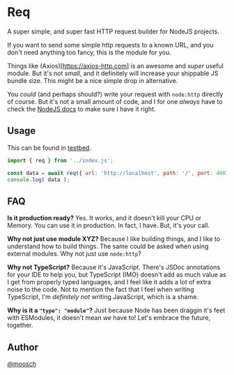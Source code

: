 # Req

A super simple, and super fast HTTP request builder for NodeJS projects.

If you want to send some simple http requests to a known URL, and you don't need anything too fancy, this is the module for you.

Things like (Axios)[https://axios-http.com] is an awesome and _super_ useful module. But it's not _small_, and it definitely will increase your shippable JS bundle size. This might be a nice simple drop in alternative.

You _could_ (and perhaps should?) write your request with `node:http` directly of course. But it's not a small amount of code, and I for one _always_ have to check the [NodeJS docs](https://nodejs.org/docs/latest-v20.x/api/http.html) to make sure I have it right.

## Usage

This can be found in [testbed](../testbed/index.js).

```javascript
import { req } from '../index.js';

const data = await req({ url: 'http://localhost', path: '/', port: 4001 });
console.log( data );
```

## FAQ

**Is it production ready?**
Yes. It works, and it doesn't kill your CPU or Memory. You can use it in production. In fact, I have. But, it's your call.

**Why not just use module XYZ?**
Because I like building things, and I like to understand how to build things. The same could be asked when using external modules. Why not just use `node:http`?

**Why not TypeScript?**
Because it's JavaScript. There's JSDoc annotations for your IDE to help you, but TypeScript (IMO) doesn't add as much value as I get from properly typed languages, and I feel like it adds a lot of extra noise to the code. Not to mention the fact that I feel when writing TypeScript, I'm _definitely not_ writing JavaScript, which is a shame.

**Why is it a `"type": "module"`?**
Just because Node has been draggin it's feet with ESModules, it doesn't mean _we_ have to! Let's embrace the future, together.

## Author

[@moosch](https://github.com/moosch)

